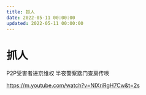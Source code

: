 ```yaml
---
title: 抓人
date: 2022-05-11 00:00:00
updated: 2022-05-11 00:00:00
---
```


# 抓人

P2P受害者进京维权 半夜警察踹门查房传唤

https://m.youtube.com/watch?v=NIXriRgH7Cw&t=2s
